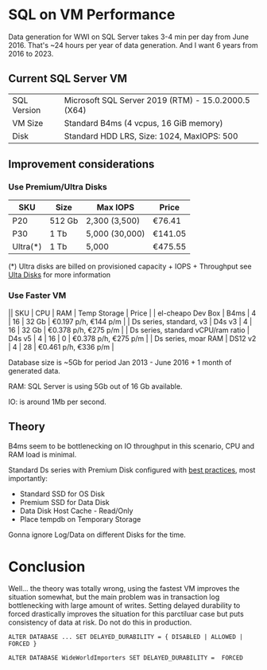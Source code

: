# SQL on VM Performance 

Data generation for WWI on SQL Server takes 3-4 min per day from June 2016. That's ~24 hours per year of data generation. And I want 6 years from 2016 to 2023.

## Current SQL Server VM 

| | | 
|-|-|
| SQL Version | Microsoft SQL Server 2019 (RTM) - 15.0.2000.5 (X64) |
| VM Size | Standard B4ms (4 vcpus, 16 GiB memory) |
| Disk | Standard HDD LRS, Size: 1024, MaxIOPS: 500 | 

## Improvement considerations

### Use Premium/Ultra Disks

| SKU | Size | Max IOPS | Price | 
|-|-|-|-|
| P20 | 512 Gb | 2,300 (3,500) | €76.41 |
| P30 | 1 Tb | 5,000 (30,000) | €141.05 |
| Ultra(*) | 1 Tb | 5,000 | €475.55 | 

(*) Ultra disks are billed on provisioned capacity + IOPS + Throughput see [Ulta Disks](https://azure.microsoft.com/en-us/pricing/details/managed-disks/) for more information 

### Use Faster VM

|| SKU | CPU | RAM | Temp Storage | Price | 
| el-cheapo Dev Box | B4ms | 4 | 16 | 32 Gb |  €0.197 p/h, €144 p/m |
| Ds series, standard, v3 | D4s v3 | 4 | 16 | 32 Gb | €0.378 p/h, €275 p/m |
| Ds series, standard vCPU/ram ratio | D4s v5 | 4 | 16 | 0 | €0.378 p/h, €275 p/m |
| Ds series, moar RAM | DS12 v2 | 4 | 28 | €0.461 p/h, €336 p/m |

Database size is ~5Gb for period Jan 2013 - June 2016 + 1 month of generated data. 


RAM: SQL Server is using 5Gb out of 16 Gb available. 


IO: is around 1Mb per second. 


## Theory 

B4ms seem to be bottlenecking on IO throughput in this scenario, CPU and RAM load is minimal. 


Standard Ds series with Premium Disk configured with [best practices](https://learn.microsoft.com/en-us/azure/azure-sql/virtual-machines/windows/performance-guidelines-best-practices-checklist), most importantly: 

* Standard SSD for OS Disk 
* Premium SSD for Data Disk
* Data Disk Host Cache - Read/Only 
* Place tempdb on Temporary Storage 


Gonna ignore Log/Data on different Disks for the time. 


# Conclusion 

Well... the theory was totally wrong, using the fastest VM improves the situation somewhat, but the main problem was in transaction log bottlenecking with large amount of writes. Setting delayed durability to forced drastically improves the situation for this parctiluar case but puts consistency of data at risk. Do not do this in production. 


```
ALTER DATABASE ... SET DELAYED_DURABILITY = { DISABLED | ALLOWED | FORCED }

ALTER DATABASE WideWorldImporters SET DELAYED_DURABILITY =  FORCED 
```
